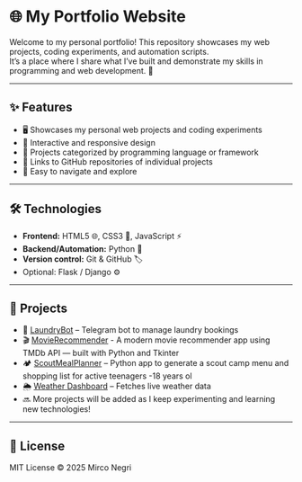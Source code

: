 # 🌐 My Portfolio Website

Welcome to my personal portfolio! This repository showcases my web projects, coding experiments, and automation scripts.  
It’s a place where I share what I’ve built and demonstrate my skills in programming and web development. 🚀

---

## ✨ Features

- 🖥️ Showcases my personal web projects and coding experiments  
- 📱 Interactive and responsive design  
- 📂 Projects categorized by programming language or framework  
- 🔗 Links to GitHub repositories of individual projects  
- 🧭 Easy to navigate and explore

---

## 🛠️ Technologies

- **Frontend:** HTML5 🌐, CSS3 🎨, JavaScript ⚡  
- **Backend/Automation:** Python 🐍  
- **Version control:** Git & GitHub 🏷️  
- Optional: Flask / Django ⚙️

---

## 📂 Projects

- 🤖 [LaundryBot](https://github.com/mirconegri/LaundryBot) – Telegram bot to manage laundry bookings
- 🎬 [MovieRecommender](https://github.com/mirconegri/MovieRecommender) - A modern movie recommender app using TMDb API — built with Python and Tkinter
- 🏕️ [ScoutMealPlanner](https://github.com/mirconegri/ScoutMealPlanner) – Python app to generate a scout camp menu and shopping list for active teenagers -18 years ol
- 🌦️ [Weather Dashboard](https://github.com/mirconegri/weather-dashboard) – Fetches live weather data  
- 🔜 More projects will be added as I keep experimenting and learning new technologies!

---

## 📄 License

MIT License © 2025 Mirco Negri
